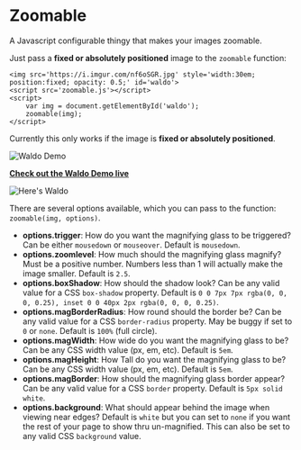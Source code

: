 # Zoomable

A Javascript configurable thingy that makes your images zoomable.

Just pass a **fixed or absolutely positioned** image to the `zoomable` function:

    <img src='https://i.imgur.com/nf6oSGR.jpg' style='width:30em; position:fixed; opacity: 0.5;' id='waldo'>
    <script src='zoomable.js'></script>
    <script>
        var img = document.getElementById('waldo');
        zoomable(img);
    </script>

Currently this only works if the image is **fixed or absolutely positioned**.

![Waldo Demo](https://i.imgur.com/kTmlFfl.png)

[**Check out the Waldo Demo live**](https://pamblam.github.io/zoomable/)

![Here's Waldo](https://i.imgur.com/bxChe89.png)
	
There are several options available, which you can pass to the function: `zoomable(img, options)`.

 - **options.trigger**: How do you want the magnifying glass to be triggered? Can be either `mousedown` or `mouseover`. Default is `mousedown`.
 - **options.zoomlevel**: How much should the magnifying glass magnify? Must be a positive number. Numbers less than 1 will actually make the image smaller. Default is `2.5`.
 - **options.boxShadow**: How should the shadow look? Can be any valid value for a CSS `box-shadow` property. Default is `0 0 7px 7px rgba(0, 0, 0, 0.25), inset 0 0 40px 2px rgba(0, 0, 0, 0.25)`.
 - **options.magBorderRadius**: How round should the border be? Can be any valid value for a CSS `border-radius` property. May be buggy if set to `0` or `none`. Default is `100%` (full circle).
 - **options.magWidth**: How wide do you want the magnifying glass to be? Can be any CSS width value (px, em, etc). Default is `5em`.
 - **options.magHeight**: How Tall do you want the magnifying glass to be? Can be any CSS width value (px, em, etc). Default is `5em`.
 - **options.magBorder**: How should the magnifying glass border appear? Can be any valid value for a CSS `border` property. Default is `5px solid white`.
 - **options.background**: What should appear behind the image when viewing near edges? Default is `white` but you can set to `none` if you want the rest of your page to show thru un-magnified. This can also be set to any valid CSS `background` value.

